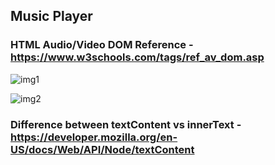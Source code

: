 ## Music Player

### HTML Audio/Video DOM Reference - https://www.w3schools.com/tags/ref_av_dom.asp

![img1](https://i.imgur.com/hpZvIEm.png)

![img2](https://i.imgur.com/3jTN3pX.png)

### Difference between textContent vs innerText - https://developer.mozilla.org/en-US/docs/Web/API/Node/textContent